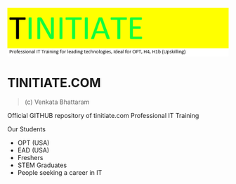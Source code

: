 ![tinitiate.com](images/github_profile.png)

# TINITIATE.COM
> (c) Venkata Bhattaram

Official GITHUB repository of tinitiate.com
Professional IT Training

Our Students
* OPT (USA)
* EAD (USA)
* Freshers
* STEM Graduates
* People seeking a career in IT
